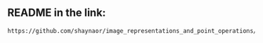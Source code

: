 ## README in the link:
    https://github.com/shaynaor/image_representations_and_point_operations/blob/master/readme.pdf
    
